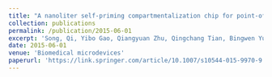 ```yaml
---
title: "A nanoliter self-priming compartmentalization chip for point-of-care digital PCR analysis"
collection: publications
permalink: /publication/2015-06-01
excerpt: 'Song, Qi, Yibo Gao, Qiangyuan Zhu, Qingchang Tian, Bingwen Yu, Song Bofan, Yanan Xu et al. "A nanoliter self-priming compartmentalization chip for point-of-care digital PCR analysis." Biomedical microdevices 17 (2015): 1-8.'
date: 2015-06-01
venue: 'Biomedical microdevices'
paperurl: 'https://link.springer.com/article/10.1007/s10544-015-9970-9'
---
```


